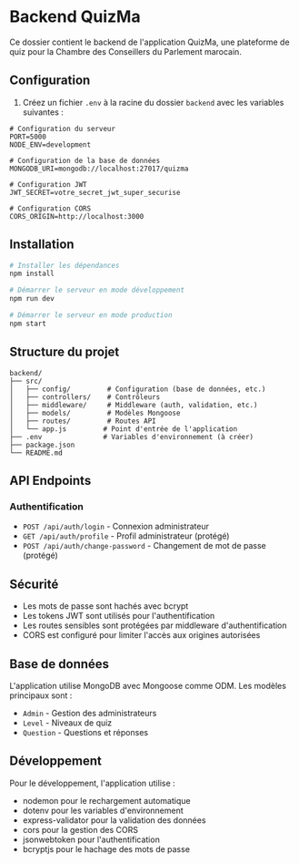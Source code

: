 # Backend QuizMa

Ce dossier contient le backend de l'application QuizMa, une plateforme de quiz pour la Chambre des Conseillers du Parlement marocain.

## Configuration

1. Créez un fichier `.env` à la racine du dossier `backend` avec les variables suivantes :

```env
# Configuration du serveur
PORT=5000
NODE_ENV=development

# Configuration de la base de données
MONGODB_URI=mongodb://localhost:27017/quizma

# Configuration JWT
JWT_SECRET=votre_secret_jwt_super_securise

# Configuration CORS
CORS_ORIGIN=http://localhost:3000
```

## Installation

```bash
# Installer les dépendances
npm install

# Démarrer le serveur en mode développement
npm run dev

# Démarrer le serveur en mode production
npm start
```

## Structure du projet

```
backend/
├── src/
│   ├── config/         # Configuration (base de données, etc.)
│   ├── controllers/    # Contrôleurs
│   ├── middleware/     # Middleware (auth, validation, etc.)
│   ├── models/         # Modèles Mongoose
│   ├── routes/         # Routes API
│   └── app.js         # Point d'entrée de l'application
├── .env               # Variables d'environnement (à créer)
├── package.json
└── README.md
```

## API Endpoints

### Authentification

- `POST /api/auth/login` - Connexion administrateur
- `GET /api/auth/profile` - Profil administrateur (protégé)
- `POST /api/auth/change-password` - Changement de mot de passe (protégé)

## Sécurité

- Les mots de passe sont hachés avec bcrypt
- Les tokens JWT sont utilisés pour l'authentification
- Les routes sensibles sont protégées par middleware d'authentification
- CORS est configuré pour limiter l'accès aux origines autorisées

## Base de données

L'application utilise MongoDB avec Mongoose comme ODM. Les modèles principaux sont :

- `Admin` - Gestion des administrateurs
- `Level` - Niveaux de quiz
- `Question` - Questions et réponses

## Développement

Pour le développement, l'application utilise :
- nodemon pour le rechargement automatique
- dotenv pour les variables d'environnement
- express-validator pour la validation des données
- cors pour la gestion des CORS
- jsonwebtoken pour l'authentification
- bcryptjs pour le hachage des mots de passe 